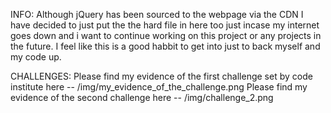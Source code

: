 INFO: 
Although jQuery has been sourced to the webpage via the CDN I have decided to just put the the hard file in here too just incase my internet goes down and i want to continue working
on this project or any projects in the future. I feel like this is a good habbit to get into just to back myself and my code up.


CHALLENGES:
Please find my evidence of the first challenge set by code institute here --  /img/my_evidence_of_the_challenge.png 
Please find my evidence of the second challenge here --  /img/challenge_2.png